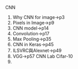 CNN
1. Why CNN for image->p3
2. Pixels in Image->p9
3. CNN model->p14
4. Convolution->p17
5. Max Pooling->p35
6. CNN in Keras->p45
7. ILSVRC與Alexnet->p49
8. VGG->p57
CNN Lab Cifar-10
1. 